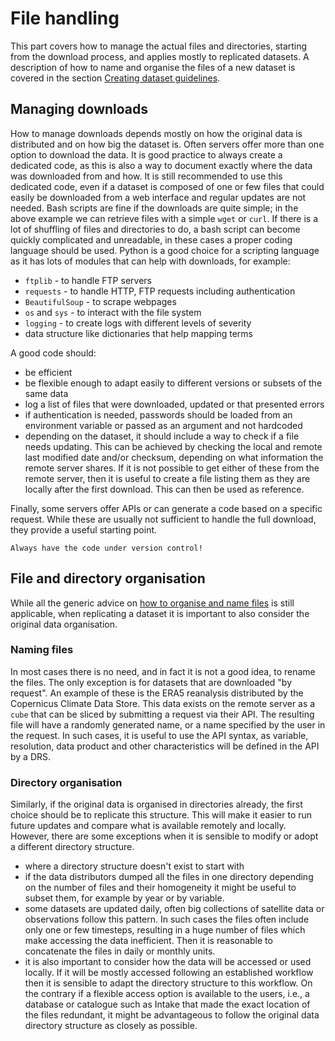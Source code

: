 # File handling

This part covers how to manage the actual files and directories, starting from the download process, and applies mostly to replicated datasets. A description of how to name and organise the files of a new dataset is covered in the section [Creating dataset guidelines](../create/create-intro.md). 

## Managing downloads

How to manage downloads depends mostly on how the original data is distributed and on how big the dataset is. Often servers offer more than one option to download the data. 
It is good practice to always create a dedicated code, as this is also a way to document exactly where the data was downloaded from and how. 
It is still recommended to use this dedicated code, even if a dataset is composed of one or few files that could easily be downloaded from a web interface and regular updates are not needed.
Bash scripts are fine if the downloads are quite simple; in the above example we can retrieve files with a simple `wget` or `curl`. If there is a lot of shuffling of files and directories to do, a bash script can become quickly complicated and unreadable, in these cases a proper coding language should be used. 
Python is a good choice for a scripting language as it has lots of modules that can help with downloads, for example:
   * `ftplib` - to handle FTP servers
   * `requests` - to handle HTTP, FTP requests including authentication
   * `BeautifulSoup` - to scrape webpages
   * `os` and `sys` - to interact with the file system
   * `logging` - to create logs with different levels of severity 
   * data structure like dictionaries that help mapping terms

A good code should:
  * be efficient
  * be flexible enough to adapt easily to different versions or subsets of the same data
  * log a list of files that were downloaded, updated or that presented errors
  * if authentication is needed, passwords should be loaded from an environment variable or passed as an argument and not hardcoded
  * depending on the dataset, it should include a way to check if a file needs updating. This can be achieved by checking the local and remote last modified date and/or checksum, depending on what information the remote server shares. If it is not possible to get either of these from the remote server, then it is useful to create a file listing them as they are locally after the first download. This can then be used as reference.  

Finally, some servers offer APIs or can generate a code based on a specific request. While these are usually not sufficient to handle the full download, they provide a useful starting point.

```{warning}
Always have the code under version control!
```

## File and directory organisation

While all the generic advice on [how to organise and name files](../tech/drs.md) is still applicable, when replicating a dataset it is important to also consider the original data organisation. 

### Naming files

In most cases there is no need, and in fact it is not a good idea, to rename the files. The only exception is for datasets that are downloaded "by request". An example of these is the ERA5 reanalysis distributed by the Copernicus Climate Data Store. This data exists on the remote server as a `cube` that can be sliced by submitting a request via their API. The resulting file will have a randomly generated name, or a name specified by the user in the request.
In such cases, it is useful to use the API syntax, as variable, resolution, data product and other characteristics will be defined in the API by a DRS.

### Directory organisation

Similarly, if the original data is organised in directories already, the first choice should be to replicate this structure. This will make it easier to run future updates and compare what is available remotely and locally.
However, there are some exceptions when it is sensible to modify or adopt a different directory structure.
 * where a directory structure doesn't exist to start with
 * if the data distributors dumped all the files in one directory depending on the number of files and their homogeneity it might be useful to subset them, for example by year or by variable.
 * some datasets are updated daily, often big collections of satellite data or observations follow this pattern. In such cases the files often include only one or few timesteps, resulting in a huge number of files which make accessing the data inefficient. Then it is reasonable to concatenate the files in daily or monthly units.
 * it is also important to consider how the data will be accessed or used locally. If it will be mostly accessed following an established workflow then it is sensible to adapt the directory structure to this workflow. On the contrary if a flexible access option is available to the users, i.e., a database or catalogue such as Intake that made the exact location of the files redundant, it might be advantageous to follow the original data directory structure as closely as possible. 

